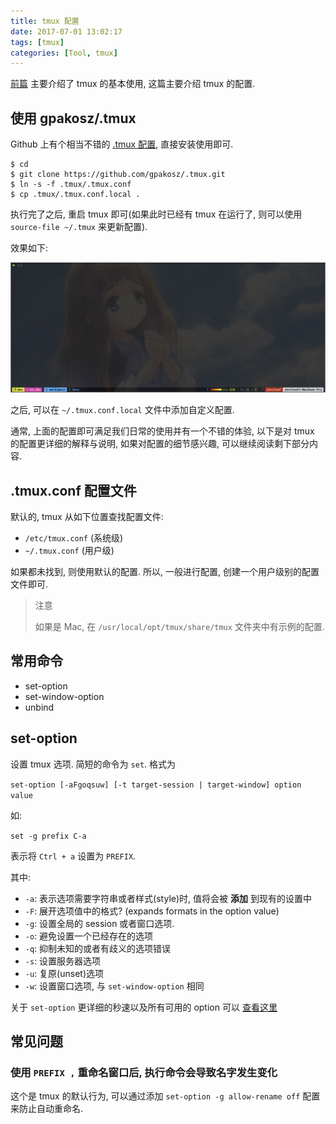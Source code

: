 ```yaml
---
title: tmux 配置
date: 2017-07-01 13:02:17
tags: [tmux]
categories: [Tool, tmux]
---
```

[前篇](/2017/06/30/tmux/) 主要介绍了 tmux 的基本使用, 这篇主要介绍 tmux 的配置.

## 使用 gpakosz/.tmux

Github 上有个相当不错的 [.tmux 配置](https://github.com/gpakosz/.tmux), 直接安装使用即可.

``` shell
$ cd
$ git clone https://github.com/gpakosz/.tmux.git
$ ln -s -f .tmux/.tmux.conf
$ cp .tmux/.tmux.conf.local .
```

执行完了之后, 重启 tmux 即可(如果此时已经有 tmux 在运行了, 则可以使用 `source-file ~/.tmux` 来更新配置).

效果如下:

![](/images/tmux-configuration_gpakosz.png)

之后, 可以在 `~/.tmux.conf.local` 文件中添加自定义配置.

<!-- more -->

通常, 上面的配置即可满足我们日常的使用并有一个不错的体验, 以下是对 tmux 的配置更详细的解释与说明,
如果对配置的细节感兴趣, 可以继续阅读剩下部分内容.

## .tmux.conf 配置文件

默认的, tmux 从如下位置查找配置文件:

* `/etc/tmux.conf` (系统级)
* `~/.tmux.conf` (用户级)

如果都未找到, 则使用默认的配置. 所以, 一般进行配置, 创建一个用户级别的配置文件即可.

> 注意
>
> 如果是 Mac, 在 `/usr/local/opt/tmux/share/tmux` 文件夹中有示例的配置.

## 常用命令

- set-option
- set-window-option
- unbind

## set-option

设置 tmux 选项. 简短的命令为 `set`. 格式为

`set-option [-aFgoqsuw] [-t target-session | target-window] option value`

如:

`set -g prefix C-a`

表示将 `Ctrl + a` 设置为 `PREFIX`.

其中:

- `-a`: 表示选项需要字符串或者样式(style)时, 值将会被 **添加** 到现有的设置中
- `-F`: 展开选项值中的格式? (expands formats in the option value)
- `-g`: 设置全局的 session 或者窗口选项.
- `-o`: 避免设置一个已经存在的选项
- `-q`: 抑制未知的或者有歧义的选项错误
- `-s`: 设置服务器选项
- `-u`: 复原(unset)选项
- `-w`: 设置窗口选项, 与 `set-window-option` 相同

关于 `set-option` 更详细的秒速以及所有可用的 option 可以 [查看这里](http://man.openbsd.org/OpenBSD-current/man1/tmux.1#set-option)

## 常见问题

### 使用 `PREFIX ,` 重命名窗口后, 执行命令会导致名字发生变化

这个是 tmux 的默认行为, 可以通过添加 `set-option -g allow-rename off` 配置
来防止自动重命名.
